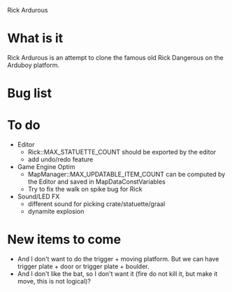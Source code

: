 Rick Ardurous

# What is it

Rick Ardurous is an attempt to clone the famous old Rick Dangerous on the Arduboy platform.

# Bug list

# To do
- Editor
	- Rick::MAX_STATUETTE_COUNT should be exported by the editor
	- add undo/redo feature
- Game Engine Optim
	- MapManager::MAX_UPDATABLE_ITEM_COUNT can be computed by the Editor and saved in MapDataConstVariables
	- Try to fix the walk on spike bug for Rick
- Sound/LED FX
	- different sound for picking crate/statuette/graal
	- dynamite explosion

# New items to come
- And I don't want to do the trigger + moving platform. But we can have trigger plate + door or trigger plate + boulder.
- And I don't like the bat, so I don't want it (fire do not kill it, but make it move, this is not logical)?

